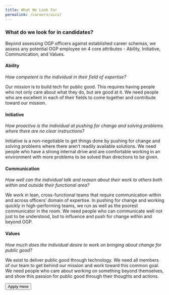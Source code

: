 ```yaml
---
title: What We Look For
permalink: /careers/aicv/
---
```

### What do we look for in candidates?

Beyond assessing OGP officers against established career schemas, we assess any potential OGP employee on 4 core attributes - Ability, Initiative, Communication, and Values.

#### **Ability** 
_How competent is the individual in their field of expertise?_

Our mission is to build tech for public good. This requires having people who not only care about what they do, but are good at it. We need people who are excellent in each of their fields to come together and contribute toward our mission.

#### **Initiative** 
_How proactive is the individual at pushing for change and solving problems where there are no clear instructions?_

Initiative is a non-negotiable to get things done by pushing for change and solving problems where there aren’t readily available solutions. We need people who have a strong internal drive and are comfortable working in an environment with more problems to be solved than directions to be given.

#### **Communication** 
_How well can the individual talk and reason about their work to others both within and outside their functional area?_

We work in lean, cross-functional teams that require communication within and across officers’ domain of expertise. In pushing for change and working quickly in high-performing teams, we run as well as the poorest communicator in the room. We need people who can communicate well not just to be understood, but to influence and push for change within and beyond OGP.

#### **Values** 
_How much does the individual desire to work on bringing about change for public good?_

We exist to deliver public good through technology. We need all members of our team to get behind our mission and work toward this common goal. We need people who care about working on something beyond themselves, and show this passion for public good through their thoughts and actions.

<a href="http://go.gov.sg/ogp-jobs">
    <button class="bp-button is-secondary is-medium has-text-white is-uppercase search-button">
        Apply Here
    </button>
</a>